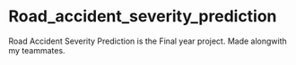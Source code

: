 # Road_accident_severity_prediction
Road Accident  Severity Prediction is the Final year project. Made alongwith my teammates.
